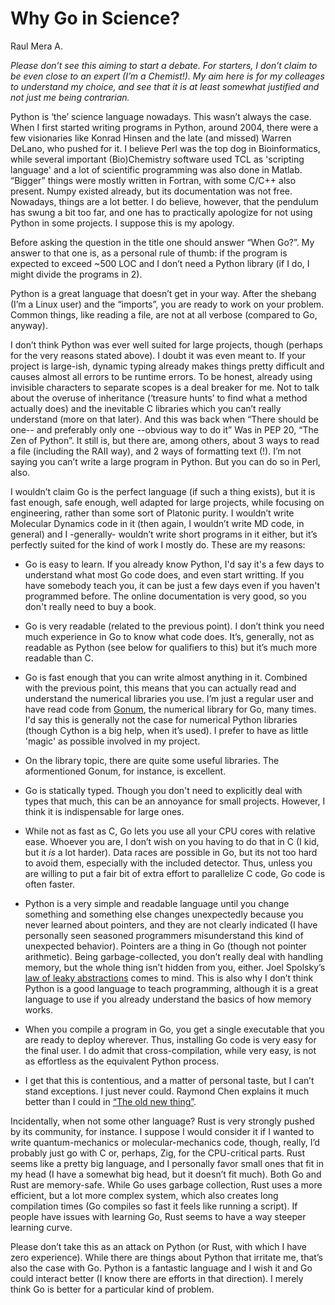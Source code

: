 # Why Go in Science?

Raul Mera A.

_Please don’t see this aiming to start a debate. For starters, I don’t claim to be even close to an expert (I’m a Chemist!). My aim here is for my colleages to understand my choice, and see that it is at least somewhat justified and not just me being contrarian._

Python is ‘the’ science language nowadays. This wasn’t always the case. When I first started writing programs in Python, around 2004, there were a few visionaries like Konrad Hinsen and the late (and missed) Warren DeLano, who pushed for it. I believe Perl was the top dog in Bioinformatics, while several important (Bio)Chemistry software used TCL as 'scripting language' and a lot of scientific programming was also done in Matlab. “Bigger” things were mostly written in Fortran, with some C/C++ also present. Numpy existed already, but its documentation was not free. Nowadays, things are a lot better. I do believe, however, that the pendulum has swung a bit too far, and one has to practically apologize for not using Python in some projects. I suppose this is my apology.

Before asking the question in the title one should answer “When Go?”. My answer to that one is, as a personal rule of thumb: if the program is expected to exceed ~500 LOC and I don’t need a Python library (if I do, I might divide the programs in 2).

Python is a great language that doesn’t get in your way. After the shebang (I’m a Linux user) and the “imports”, you are ready to work on your problem. Common things, like reading a file, are not at all verbose (compared to Go, anyway).   

I don’t think Python was ever well suited for large projects, though (perhaps for the very reasons stated above). I doubt it was even meant to. If your project is large-ish, dynamic typing already makes things pretty difficult and causes almost all errors to be runtime errors. To be honest, already using invisible characters to separate scopes is a deal breaker for me. Not to talk about the overuse of inheritance (‘treasure hunts’ to find what a method actually does) and the inevitable C libraries which you can’t really understand (more on that later). And this was back when “There should be one-- and preferably only one --obvious way to do it” Was in PEP 20, “The Zen of Python”. It still is, but there are, among others, about 3 ways to read a file (including the RAII way), and 2 ways of formatting text (!). I’m not saying you can’t write a large program in Python. But you can do so in Perl, also. 

I wouldn’t claim Go is the perfect language (if such a thing exists), but it is fast enough, safe enough, well adapted for large projects, while focusing on engineering, rather than some sort of Platonic purity. I wouldn’t write Molecular Dynamics code in it (then again, I wouldn’t write MD code, in general) and I -generally- wouldn’t write short programs in it either, but it’s perfectly suited for the kind of work I mostly do. These are my reasons:

* Go is easy to learn. If you already know Python, I'd say it's a few days to understand what most Go code does, and even start writting. If you have somebody teach you, it can be just a few days even if you haven't programmed before. The online documentation is very good, so you don't really need to buy a book.

* Go is very readable (related to the previous point). I don’t think you need much experience in Go to know what code does. It’s, generally, not as readable as Python (see below for qualifiers to this) but it’s much more readable than C.

* Go is fast enough that you can write almost anything in it. Combined with the previous point, this means that you can actually read and understand the numerical libraries you use. I’m just a regular user and have read code from [Gonum](https://gonum.org), the numerical library for Go, many times. I'd say this is generally not the case for numerical Python libraries (though Cython is a big help, when it’s used). I prefer to have as little 'magic' as possible involved in my project.

* On the library topic, there are quite some useful libraries. The aformentioned Gonum, for instance, is excellent.

* Go is statically typed. Though you don't need to explicitly deal with types that much, this can be an annoyance for small projects. However, I think it is indispensable for large ones.

* While not as fast as C, Go lets you use all your CPU cores with relative ease. Whoever you are, I don’t wish on you having to do that in C (I kid, but it _is_ a lot harder). Data races are possible in Go, but its not too hard to avoid them, especially with the included detector. Thus, unless you are willing to put a fair bit of extra effort to parallelize C code, Go code is often faster.

* Python is a very simple and readable language until you change something and something else changes unexpectedly because you never learned about pointers, and they are not clearly indicated (I have personally seen seasoned programmers misunderstand this kind of unexpected behavior). Pointers are a thing in Go (though not pointer arithmetic). Being garbage-collected, you don’t really deal with handling memory, but the whole thing isn’t hidden from you, either. Joel Spolsky’s [law of leaky abstractions](https://www.joelonsoftware.com/2002/11/11/the-law-of-leaky-abstractions/) comes to mind. This is also why I don’t think Python is a good language to teach programming, although it is a great language to use if you already understand the basics of how memory works.

* When you compile a program in Go, you get a single executable that you are ready to deploy wherever. Thus, installing Go code is very easy for the final user. I do admit that cross-compilation, while very easy, is not as effortless as the equivalent Python process.

* I get that this is contentious, and a matter of personal taste, but I can’t stand exceptions. I just never could. Raymond Chen explains it much better than I could in [“The old new thing”](https://devblogs.microsoft.com/oldnewthing/20050114-00/?p=36693).

Incidentally, when not some other language? Rust is very strongly pushed by its community, for instance. I suppose I would consider it if I wanted to write quantum-mechanics or molecular-mechanics code, though, really, I’d probably just go with C or, perhaps, Zig, for the CPU-critical parts. Rust seems like a pretty big language, and I personally favor small ones that fit in my head (I have a somewhat big head, but it doesn’t fit much). Both Go and Rust are memory-safe. While Go uses garbage collection, Rust uses a more efficient, but a lot more complex system, which also creates long compilation times (Go compiles so fast it feels like running a script). If people have issues with learning Go, Rust seems to have a way steeper learning curve. 

Please don’t take this as an attack on Python (or Rust, with which I have zero experience). While there are things about Python that irritate me, that’s also the case with Go. Python is a fantastic language and I wish it and Go could interact better (I know there are efforts in that direction). I merely think Go is better for a particular kind of problem.
